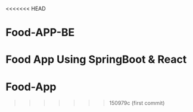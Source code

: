 <<<<<<< HEAD
# Food-APP-BE
Food App Using SpringBoot &amp; React
=======
# Food-App
>>>>>>> 150979c (first commit)
